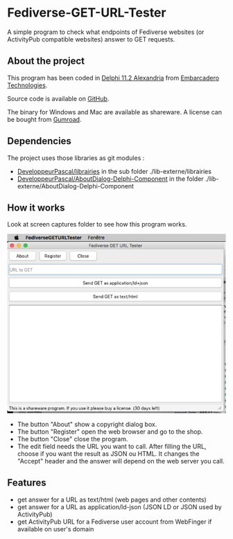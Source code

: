 # Fediverse-GET-URL-Tester

A simple program to check what endpoints of Fediverse websites (or ActivityPub compatible websites) answer to GET requests.

## About the project

This program has been coded in [Delphi 11.2 Alexandria](https://developpeur-pascal.fr/delphi.html) from [Embarcadero Technologies](https://www.embarcadero.com/).

Source code is available on [GitHub](https://github.com/DeveloppeurPascal/Fediverse-GET-URL-Tester).

The binary for Windows and Mac are available as shareware. A license can be bought from [Gumroad](https://olfsoftware.gumroad.com/l/FediverseGETURLTester).

## Dependencies

The project uses those libraries as git modules :

* [DeveloppeurPascal/librairies](https://github.com/DeveloppeurPascal/librairies) in the sub folder ./lib-externe/librairies
* [DeveloppeurPascal/AboutDialog-Delphi-Component](https://github.com/DeveloppeurPascal/AboutDialog-Delphi-Component) in the folder ./lib-externe/AboutDialog-Delphi-Component

## How it works

Look at screen captures folder to see how this program works.

![Home Screen](ScreenCaptures/home.png)

* The button "About" show a copyright dialog box.
* The button "Register" open the web browser and go to the shop.
* The button "Close" close the program.
* The edit field needs the URL you want to call. After filling the URL, choose if you want the result as JSON ou HTML. It changes the "Accept" header and the answer will depend on the web server you call.

## Features

* get answer for a URL as text/html (web pages and other contents)
* get answer for a URL as application/ld-json (JSON LD or JSON used by ActivityPub)
* get ActivityPub URL for a Fediverse user account from WebFinger if available on user's domain
